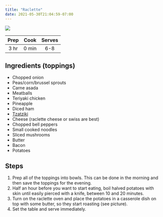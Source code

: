 ```yaml
---
title: "Raclette"
date: 2021-05-30T21:04:59-07:00
---
```


<div class="figure">

![](/images/raclette.jpg)

</div>

| Prep   | Cook | Serves |
| :----: | :----: | :----: |
| 3 hr | 0 min | 6-8 |

## Ingredients (toppings)

- Chopped onion
- Peas/corn/brussel sprouts
- Carne asada
- Meatballs
- Teriyaki chicken
- Pineapple
- Diced ham
- [Tzatziki](/posts/tzatziki)
- Cheese (raclette cheese or swiss are best)
- Chopped bell peppers
- Small cooked noodles
- Sliced mushrooms
- Butter
- Bacon
- Potatoes

## Steps
1. Prep all of the toppings into bowls. This can be done in the morning and then save the toppings for the evening.
2. Half an hour before you want to start eating, boil halved potatoes with skin until easily pierced with a knife, between 10 and 20 minutes.
3. Turn on the raclette oven and place the potatoes in a casserole dish on top with some butter, so they start roasting (see picture).
4. Set the table and serve immediately.
